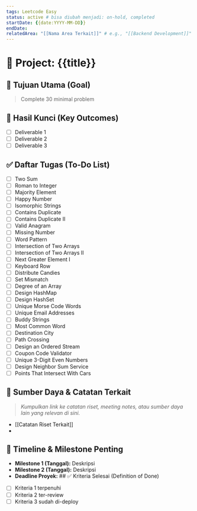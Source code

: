 ```yaml
---
tags: Leetcode Easy
status: active # bisa diubah menjadi: on-hold, completed
startDate: {{date:YYYY-MM-DD}}
endDate: 
relatedArea: "[[Nama Area Terkait]]" # e.g., "[[Backend Development]]"
---
```


# 🚀 Project: {{title}}

## 🎯 Tujuan Utama (Goal)
> Complete 30 minimal problem
> 

## 🔑 Hasil Kunci (Key Outcomes)
- [ ] Deliverable 1
- [ ] Deliverable 2
- [ ] Deliverable 3

## ✅ Daftar Tugas (To-Do List)
- [ ] Two Sum
- [ ] Roman to Integer
- [ ] Majority Element
- [ ] Happy Number
- [ ] Isomorphic Strings
- [ ] Contains Duplicate
- [ ] Contains Duplicate II
- [ ] Valid Anagram
- [ ] Missing Number
- [ ] Word Pattern
- [ ] Intersection of Two Arrays
- [ ] Intersection of Two Arrays II
- [ ] Next Greater Element I
- [ ] Keyboard Row
- [ ] Distribute Candies
- [ ] Set Mismatch
- [ ] Degree of an Array
- [ ] Design HashMap
- [ ] Design HashSet
- [ ] Unique Morse Code Words
- [ ] Unique Email Addresses
- [ ] Buddy Strings
- [ ] Most Common Word
- [ ] Destination City
- [ ] Path Crossing
- [ ] Design an Ordered Stream
- [ ] Coupon Code Validator
- [ ] Unique 3-Digit Even Numbers
- [ ] Design Neighbor Sum Service
- [ ] Points That Intersect With Cars

## 🔗 Sumber Daya & Catatan Terkait
> *Kumpulkan link ke catatan riset, meeting notes, atau sumber daya lain yang relevan di sini.*
> 
- [[Catatan Riset Terkait]]
- 

## 📅 Timeline & Milestone Penting
- **Milestone 1 (Tanggal):** Deskripsi
- **Milestone 2 (Tanggal):** Deskripsi
- **Deadline Proyek:** ## ✅ Kriteria Selesai (Definition of Done)
- [ ] Kriteria 1 terpenuhi
- [ ] Kriteria 2 ter-review
- [ ] Kriteria 3 sudah di-deploy